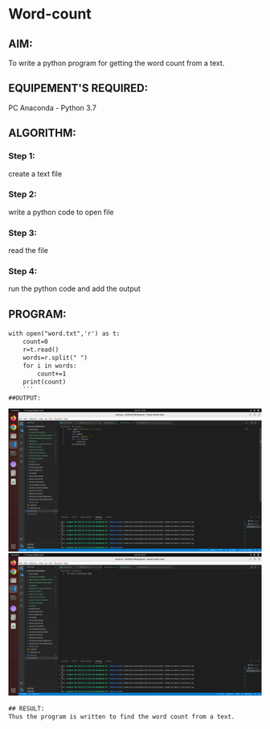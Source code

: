 # Word-count
## AIM:
To write a python program for getting the word count from a text.
## EQUIPEMENT'S REQUIRED: 
PC
Anaconda - Python 3.7
## ALGORITHM: 
### Step 1:
create a text file
### Step 2: 
 write a python code to open file
### Step 3: 
read the file
### Step 4:  
run the python code and add the output
## PROGRAM:
```
with open("word.txt",'r') as t:
    count=0
    r=t.read()
    words=r.split(" ")
    for i in words:
        count+=1
    print(count)
    ```
##OUTPUT:
```
![OUTPUT](./word%20count%20word.py.png)
![OUTPUT](./word%20count%20word%20.txt.png)

```
## RESULT:
Thus the program is written to find the word count from a text.
